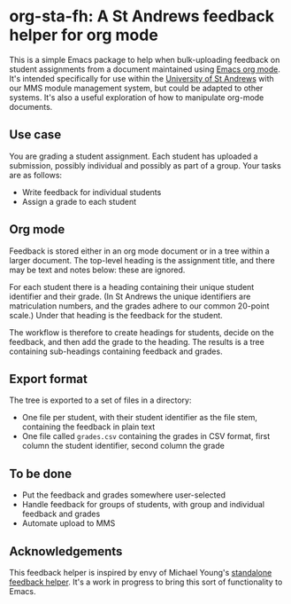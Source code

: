 org-sta-fh: A St Andrews feedback helper for org mode
=====================================================

This is a simple Emacs package to help when bulk-uploading feedback on
student assignments from a document maintained using [Emacs org
mode](https://orgmode.org). It's intended specifically for use within
the [University of St Andrews](https://www.st-andrews.ac.uk) with our
MMS module management system, but could be adapted to other systems.
It's also a useful exploration of how to manipulate org-mode
documents.

Use case
--------

You are grading a student assignment. Each student has uploaded a
submission, possibly individual and possibly as part of a group. Your
tasks are as follows:

- Write feedback for individual students
- Assign a grade to each student

Org mode
--------

Feedback is stored either in an org mode document or in a tree within
a larger document. The top-level heading is the assignment title, and
there may be text and notes below: these are ignored.

For each student there is a heading containing their unique student
identifier and their grade. (In St Andrews the unique identifiers are
matriculation numbers, and the grades adhere to our common 20-point
scale.) Under that heading is the feedback for the student.

The workflow is therefore to create headings for students, decide on
the feedback, and then add the grade to the heading. The results is a
tree containing sub-headings containing feedback and grades.

Export format
-------------

The tree is exported to a set of files in a directory:

- One file per student, with their student identifier as the file
  stem, containing the feedback in plain text
- One file called `grades.csv` containing the grades in CSV format,
  first column the student identifier, second column the grade

To be done
----------

- Put the feedback and grades somewhere user-selected
- Handle feedback for groups of students, with group and individual
  feedback and grades
- Automate upload to MMS

Acknowledgements
----------------

This feedback helper is inspired by envy of Michael Young's [standalone
feedback helper](https://github.com/mtorpey/FeedbackHelper). It's a
work in progress to bring this sort of functionality to Emacs.
